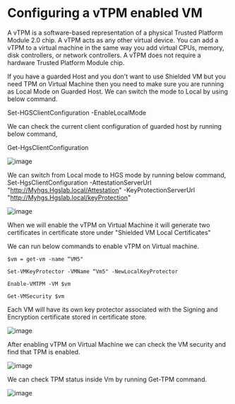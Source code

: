 # Configuring a vTPM enabled VM

A vTPM is a software-based representation of a physical Trusted Platform Module 2.0 chip. A vTPM acts as any other virtual device. You can add a vTPM to a virtual machine in the same way you add virtual CPUs, memory, disk controllers, or network controllers. A vTPM does not require a hardware Trusted Platform Module chip.

If you have a guarded Host and you don't want to use Shielded VM but you need TPM on Virtual Machine then you need to make sure you are running as Local Mode on Guarded Host.
We can switch the mode to Local by using below command.

Set-HGSClientConfiguration -EnableLocalMode

We can check the current client configuration of guarded host by running below command,

Get-HgsClientConfiguration

![image](https://user-images.githubusercontent.com/71546848/180092639-7f3538b6-e6e4-4289-99c7-e2c68a4d42f3.png)


We can switch from Local mode to HGS mode by running below command,
Set-HgsClientConfiguration -AttestationServerUrl "http://Myhgs.Hgslab.local/Attestation" -KeyProtectionServerUrl "http://Myhgs.Hgslab.local/keyProtection"

![image](https://user-images.githubusercontent.com/71546848/180093166-1485c8e3-f6ba-45fd-9bf2-0709911a9de0.png)


When we will enable the vTPM on Virtual Machine it will generate two certificates in certificate store under "Shielded VM Local Certificates"

We can run below commands to enable vTPM on Virtual machine.

    $vm = get-vm -name “VM5"

    Set-VMKeyProtector -VMName “Vm5" -NewLocalKeyProtector

    Enable-VMTPM -VM $vm

    Get-VMSecurity $vm

Each VM will have its own key protector associated with the Signing and Encryption certificate stored in certificate store.

![image](https://user-images.githubusercontent.com/71546848/180095327-5ab681cf-8ec1-476c-aa78-abd125629a1c.png)

After enabling vTPM on Virtual Machine we can check the VM security and find that TPM is enabled.

![image](https://user-images.githubusercontent.com/71546848/180092150-7a74c27e-a814-4ed6-b7b8-e2bcde009794.png)

We can check TPM status inside Vm by running Get-TPM command.

![image](https://user-images.githubusercontent.com/71546848/180091217-944e10ec-3e79-42ee-93d0-94131807acea.png)
